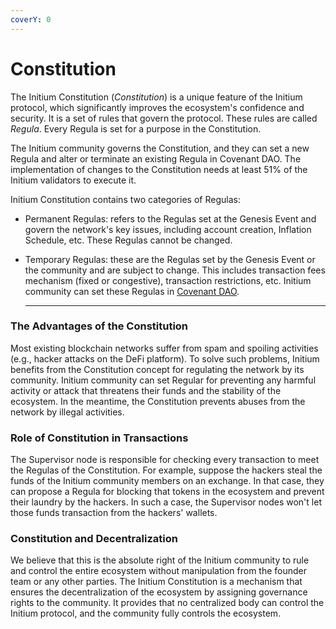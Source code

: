 ```yaml
---
coverY: 0
---
```


# Constitution

The Initium Constitution (_Constitution_) is a unique feature of the Initium protocol, which significantly improves the ecosystem's confidence and security. It is a set of rules that govern the protocol. These rules are called _Regula_. Every Regula is set for a purpose in the Constitution.

The Initium community governs the Constitution, and they can set a new Regula and alter or terminate an existing Regula in Covenant DAO. The implementation of changes to the Constitution needs at least 51% of the Initium validators to execute it.

Initium Constitution contains two categories of Regulas:

* Permanent Regulas: refers to the Regulas set at the Genesis Event and govern the network's key issues, including account creation, Inflation Schedule, etc. These Regulas cannot be changed.&#x20;
*   Temporary Regulas: these are the Regulas set by the Genesis Event or the community and are subject to change. This includes transaction fees mechanism (fixed or congestive), transaction restrictions, etc. Initium community can set these Regulas in [Covenant DAO](broken-reference).&#x20;

    ****

### **The Advantages of the Constitution**&#x20;

Most existing blockchain networks suffer from spam and spoiling activities (e.g., hacker attacks on the DeFi platform). To solve such problems, Initium benefits from the Constitution concept for regulating the network by its community. Initium community can set Regular for preventing any harmful activity or attack that threatens their funds and the stability of the ecosystem. In the meantime, the Constitution prevents abuses from the network by illegal activities.

### Role of Constitution in Transactions&#x20;

The Supervisor node is responsible for checking every transaction to meet the Regulas of the Constitution. For example, suppose the hackers steal the funds of the Initium community members on an exchange. In that case, they can propose a Regula for blocking that tokens in the ecosystem and prevent their laundry by the hackers. In such a case, the Supervisor nodes won't let those funds transaction from the hackers' wallets.&#x20;

### Constitution and Decentralization&#x20;

We believe that this is the absolute right of the Initium community to rule and control the entire ecosystem without manipulation from the founder team or any other parties. The Initium Constitution is a mechanism that ensures the decentralization of the ecosystem by assigning governance rights to the community. It provides that no centralized body can control the Initium protocol, and the community fully controls the ecosystem.

